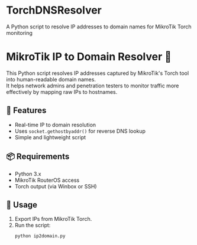 # TorchDNSResolver
A Python script to resolve IP addresses to domain names for MikroTik Torch monitoring


# MikroTik IP to Domain Resolver 🧠

This Python script resolves IP addresses captured by MikroTik's Torch tool into human-readable domain names.  
It helps network admins and penetration testers to monitor traffic more effectively by mapping raw IPs to hostnames.

## 🔧 Features
- Real-time IP to domain resolution
- Uses `socket.gethostbyaddr()` for reverse DNS lookup
- Simple and lightweight script

## 📦 Requirements
- Python 3.x
- MikroTik RouterOS access
- Torch output (via Winbox or SSH)

## 🚀 Usage
1. Export IPs from MikroTik Torch.
2. Run the script:
   ```bash
   python ip2domain.py
